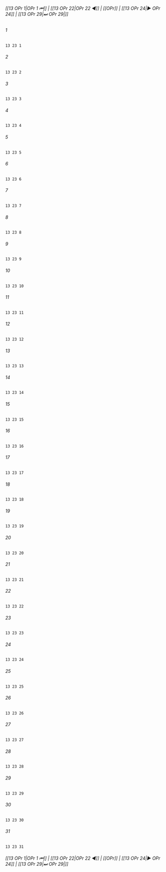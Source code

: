
###### [[13 OPr 1|OPr 1 ⏮]] | [[13 OPr 22|OPr 22 ◀]] | [[OPr]] | [[13 OPr 24|▶ OPr 24]] | [[13 OPr 29|⏭ OPr 29|]]

###### 1
``` verse
13 23 1 
```
###### 2
``` verse
13 23 2 
```
###### 3
``` verse
13 23 3 
```
###### 4
``` verse
13 23 4 
```
###### 5
``` verse
13 23 5 
```
###### 6
``` verse
13 23 6 
```
###### 7
``` verse
13 23 7 
```
###### 8
``` verse
13 23 8 
```
###### 9
``` verse
13 23 9 
```
###### 10
``` verse
13 23 10 
```
###### 11
``` verse
13 23 11 
```
###### 12
``` verse
13 23 12 
```
###### 13
``` verse
13 23 13 
```
###### 14
``` verse
13 23 14 
```
###### 15
``` verse
13 23 15 
```
###### 16
``` verse
13 23 16 
```
###### 17
``` verse
13 23 17 
```
###### 18
``` verse
13 23 18 
```
###### 19
``` verse
13 23 19 
```
###### 20
``` verse
13 23 20 
```
###### 21
``` verse
13 23 21 
```
###### 22
``` verse
13 23 22 
```
###### 23
``` verse
13 23 23 
```
###### 24
``` verse
13 23 24 
```
###### 25
``` verse
13 23 25 
```
###### 26
``` verse
13 23 26 
```
###### 27
``` verse
13 23 27 
```
###### 28
``` verse
13 23 28 
```
###### 29
``` verse
13 23 29 
```
###### 30
``` verse
13 23 30 
```
###### 31
``` verse
13 23 31 
```

###### [[13 OPr 1|OPr 1 ⏮]] | [[13 OPr 22|OPr 22 ◀]] | [[OPr]] | [[13 OPr 24|▶ OPr 24]] | [[13 OPr 29|⏭ OPr 29|]]

